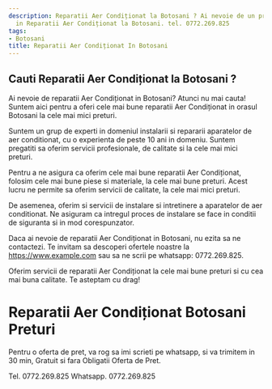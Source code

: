 ```yaml
---
description: Reparatii Aer Condiționat la Botosani ? Ai nevoie de un profesionist
  in Reparatii Aer Condiționat la Botosani. tel. 0772.269.825
tags:
- Botosani
title: Reparatii Aer Condiționat In Botosani
---
```



## Cauti Reparatii Aer Condiționat la Botosani ?

Ai nevoie de reparatii Aer Condiționat in Botosani? 
Atunci nu mai cauta! Suntem aici pentru a oferi cele mai bune reparatii Aer Condiționat in orasul Botosani la cele mai mici preturi. 

Suntem un grup de experti in domeniul instalarii si repararii aparatelor de aer conditionat, cu o experienta de peste 10 ani in domeniu. Suntem pregatiti sa oferim servicii profesionale, de calitate si la cele mai mici preturi. 

Pentru a ne asigura ca oferim cele mai bune reparatii Aer Condiționat, folosim cele mai bune piese si materiale, la cele mai bune preturi. Acest lucru ne permite sa oferim servicii de calitate, la cele mai mici preturi. 

De asemenea, oferim si servicii de instalare si intretinere a aparatelor de aer conditionat. Ne asiguram ca intregul proces de instalare se face in conditii de siguranta si in mod corespunzator. 

Daca ai nevoie de reparatii Aer Condiționat in Botosani, nu ezita sa ne contactezi. Te invitam sa descoperi ofertele noastre la https://www.example.com sau sa ne scrii pe whatsapp: 0772.269.825. 

Oferim servicii de reparatii Aer Condiționat la cele mai bune preturi si cu cea mai buna calitate. Te asteptam cu drag!

# Reparatii Aer Condiționat Botosani Preturi
Pentru o oferta de pret, va rog sa imi scrieti pe whatsapp, si va trimitem in 30 min, Gratuit si fara Obligatii Oferta de Pret.

Tel. 0772.269.825
Whatsapp. 0772.269.825